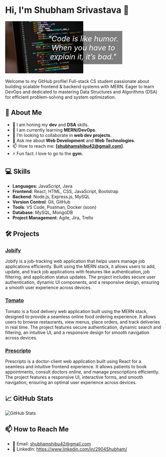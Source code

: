# Hi, I'm Shubham Srivastava 👋

<div style="position: relative; display: inline-block;">
  <img src="Coding_Image.jpeg" alt="Background Image" style="width: 50%; height: 30;">
  <div style="position: absolute; top: 50%; left: 50%; transform: translate(-50%, -50%); color: white; font-size: 24px; font-style: italic; text-align: center; background-color: rgba(0, 0, 0, 0.5); padding: 10px;">
    "Code is like humor. When you have to explain it, it’s bad."
  </div>
</div>



Welcome to my GitHub profile! Full-stack CS student passionate about building scalable frontend & backend systems with MERN. Eager to learn DevOps and dedicated to mastering Data Structures and Algorithms (DSA) for efficient problem-solving and system optimization.

## 🚀 About Me

- 🔭 I am honing my **dev** and **DSA** skills.
- 🌱 I am currently learning **MERN/DevOps**.
- 👯 I’m looking to collaborate in **web dev projects**.
- 💬 Ask me about **Web Development** and **Web Technologies**.
- 📫 How to reach me: **[shubhamshibu42@gmail.com]**.
- ⚡ Fun fact: I love to go to the **gym**.

  
## 💻 Skills

- **Languages**: JavaScript, Java
- **Frontend**: React, HTML, CSS, JavaScript, Bootstrap
- **Backend**: Node.js, Express.js, MySQL
- **Version Control**: Git, GitHub
- **Tools**: VS Code, Postman, Docker (soon)
- **Database**: MySQL, MongoDB
- **Project Management**: Agile, Jira, Trello

## 🛠️ Projects

### [Jobify](https://github.com/sh2904ubham/Jobify_JAN)
Jobify is a job-tracking web application that helps users manage job applications efficiently. Built using the MERN stack, it allows users to add, update, and track job applications with features like authentication, job filtering, and application status updates. The project includes secure user authentication, dynamic UI components, and a responsive design, ensuring a smooth user experience across devices.

### [Tomato](https://food-deli-frontend-pc8p.onrender.com/)
Tomato is a food delivery web application built using the MERN stack, designed to provide a seamless online food ordering experience. It allows users to browse restaurants, view menus, place orders, and track deliveries in real time. The project features secure authentication, dynamic search and filtering, an intuitive UI, and a responsive design for smooth navigation across devices.

### [Prescripto](https://medinote-cajeta-fec684.netlify.app/)
Prescripto is a doctor-client web application built using React for a seamless and intuitive frontend experience. It allows patients to book appointments, consult doctors online, and manage prescriptions efficiently. The project features a responsive UI, interactive forms, and smooth navigation, ensuring an optimal user experience across devices.



## 📈 GitHub Stats

![GitHub Stats](https://github-readme-stats.vercel.app/api?username=sh2904ubham&show_icons=true&hide_title=true)

## 📫 How to Reach Me

- 📧 Email: shubhamshibu42@gmail.com
- 💼 LinkedIn: https://www.linkedin.com/in/2904Shubham/

